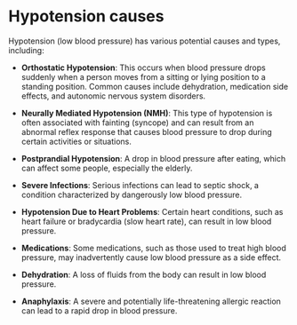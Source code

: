 # Hypotension causes

Hypotension (low blood pressure) has various potential causes and types, including:

* **Orthostatic Hypotension**: This occurs when blood pressure drops suddenly when a person moves from a sitting or lying position to a standing position. Common causes include dehydration, medication side effects, and autonomic nervous system disorders.

* **Neurally Mediated Hypotension (NMH)**: This type of hypotension is often associated with fainting (syncope) and can result from an abnormal reflex response that causes blood pressure to drop during certain activities or situations.

* **Postprandial Hypotension**: A drop in blood pressure after eating, which can affect some people, especially the elderly.

* **Severe Infections**: Serious infections can lead to septic shock, a condition characterized by dangerously low blood pressure.

* **Hypotension Due to Heart Problems**: Certain heart conditions, such as heart failure or bradycardia (slow heart rate), can result in low blood pressure.

* **Medications**: Some medications, such as those used to treat high blood pressure, may inadvertently cause low blood pressure as a side effect.

* **Dehydration**: A loss of fluids from the body can result in low blood pressure.

* **Anaphylaxis**: A severe and potentially life-threatening allergic reaction can lead to a rapid drop in blood pressure.
